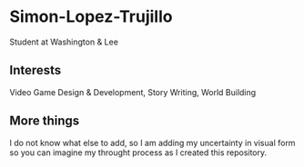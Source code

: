 # Simon-Lopez-Trujillo
Student at Washington &amp; Lee

## Interests

Video Game Design &amp; Development, Story Writing, World Building

## More things
I do not know what else to add, so I am adding my uncertainty in visual form so you can imagine my throught process as I created this repository.
